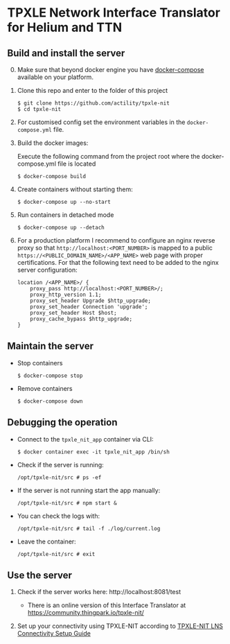 # TPXLE Network Interface Translator for Helium and TTN

## Build and install the server

0. Make sure that beyond docker engine you have [docker-compose](https://docs.docker.com/compose/install/) available on your platform.
1. Clone this repo and enter to the folder of this project

   ```
   $ git clone https://github.com/actility/tpxle-nit
   $ cd tpxle-nit
   ```

2. For customised config set the environment variables in the `docker-compose.yml` file.

3. Build the docker images:

   Execute the following command from the project root where the docker-compose.yml file is located

   ```
   $ docker-compose build
   ```

4. Create containers without starting them:

   ```
   $ docker-compose up --no-start
   ```

5. Run containers in detached mode

   ```
   $ docker-compose up --detach
   ```

6. For a production platform I recommend to configure an nginx reverse proxy so that `http://localhost:<PORT_NUMBER>` is mapped to a public `https://<PUBLIC_DOMAIN_NAME>/<APP_NAME>` web page with proper certifications. For that the following text need to be added to the nginx server configuration:

   ```
   location /<APP_NAME>/ {
       proxy_pass http://localhost:<PORT_NUMBER>/;
       proxy_http_version 1.1;
       proxy_set_header Upgrade $http_upgrade;
       proxy_set_header Connection 'upgrade';
       proxy_set_header Host $host;
       proxy_cache_bypass $http_upgrade;
   }
   ```

## Maintain the server

- Stop containers

  ```
  $ docker-compose stop
  ```

- Remove containers
  ```
  $ docker-compose down
  ```

## Debugging the operation

- Connect to the `tpxle_nit_app` container via CLI:

  ```
  $ docker container exec -it tpxle_nit_app /bin/sh
  ```

- Check if the server is running:

  ```
  /opt/tpxle-nit/src # ps -ef
  ```

- If the server is not running start the app manually:

  ```
  /opt/tpxle-nit/src # npm start &
  ```

- You can check the logs with:

  ```
  /opt/tpxle-nit/src # tail -f ./log/current.log
  ```

- Leave the container:

  ```
  /opt/tpxle-nit/src # exit
  ```

## Use the server

1. Check if the server works here: http://localhost:8081/test

   - There is an online version of this Interface Translator at https://community.thingpark.io/tpxle-nit/

2. Set up your connectivity using TPXLE-NIT according to [TPXLE-NIT LNS Connectivity Setup Guide](LNS_Connectivity_Setup_Guide.md)
